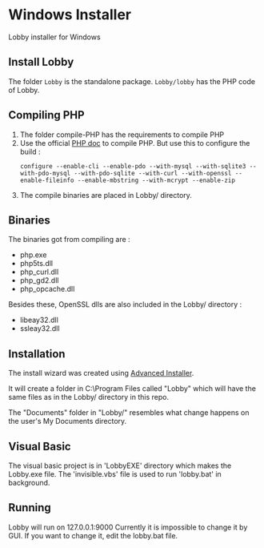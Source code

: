 # Windows Installer

Lobby installer for Windows

## Install Lobby

The folder `Lobby` is the standalone package. `Lobby/lobby` has the PHP code of Lobby.

## Compiling PHP

1. The folder compile-PHP has the requirements to compile PHP
2. Use the official [PHP doc](https://wiki.php.net/internals/windows/stepbystepbuild) to compile PHP.
   But use this to configure the build :
   ```
   configure --enable-cli --enable-pdo --with-mysql --with-sqlite3 --with-pdo-mysql --with-pdo-sqlite --with-curl --with-openssl --enable-fileinfo --enable-mbstring --with-mcrypt --enable-zip
   ```
3. The compile binaries are placed in Lobby/ directory.

## Binaries

The binaries got from compiling are :
* php.exe
* php5ts.dll
* php_curl.dll
* php_gd2.dll
* php_opcache.dll

Besides these, OpenSSL dlls are also included in the Lobby/ directory :
* libeay32.dll
* ssleay32.dll

## Installation

The install wizard was created using [Advanced Installer](www.advancedinstaller.com/).

It will create a folder in C:\Program Files called "Lobby" which will have the same files as in the Lobby/ directory in this repo.

The "Documents" folder in "Lobby/" resembles what change happens on the user's My Documents directory.

## Visual Basic

The visual basic project is in 'LobbyEXE' directory which makes the Lobby.exe file. The 'invisible.vbs' file is used to run 'lobby.bat' in background.

## Running

Lobby will run on 127.0.0.1:9000 Currently it is impossible to change it by GUI. If you want to change it, edit the lobby.bat file.
